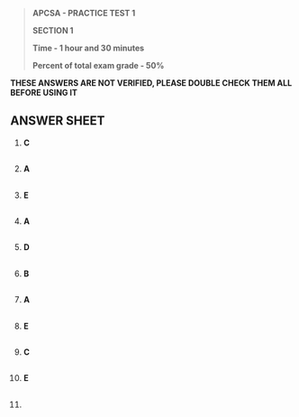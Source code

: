 > **APCSA - PRACTICE TEST 1**
>
> **SECTION 1**
>
> **Time - 1 hour and 30 minutes**
> 
> **Percent of total exam grade - 50%**

**THESE ANSWERS ARE NOT VERIFIED, PLEASE DOUBLE CHECK THEM ALL BEFORE USING IT**

## ANSWER SHEET

1.  **C**
##
2.  **A**
##
3.  **E**
##
4.  **A**
##
5.  **D**
##
6.  **B**
##
7.  **A**
##
8.  **E**
##
9.  **C**
##
10. **E**
##
11. 